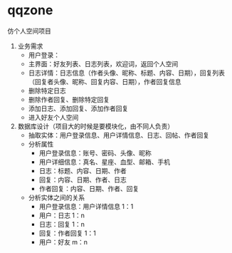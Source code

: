 # qqzone
仿个人空间项目
1. 业务需求
   - 用户登录：
   - 主界面：好友列表、日志列表，欢迎词，返回个人空间
   - 日志详情：日志信息（作者头像、昵称、标题、内容、日期），回复列表（回复者头像、昵称、回复内容、日期），作者回复信息
   - 删除特定日志
   - 删除作者回复、删除特定回复
   - 添加日志、添加回复、添加作者回复
   - 进入好友个人空间
2. 数据库设计（项目大的时候是要模块化，由不同人负责）
   - 抽取实体：用户登录信息、用户详情信息、日志、回帖、作者回复
   - 分析属性
     - 用户登录信息：账号、密码、头像、昵称
     - 用户详细信息：真名、星座、血型、邮箱、手机
     - 日志：标题、内容、日期、作者
     - 回复：内容、日期、作者、日志
     - 作者回复：内容、日期、作者、回复
   - 分析实体之间的关系
     - 用户登录信息：用户详情信息   1：1
     - 用户：日志                                  1：n
     - 日志：回复                                  1：n
     - 回复：作者回复                           1：1
     - 用户：好友                                   m：n
